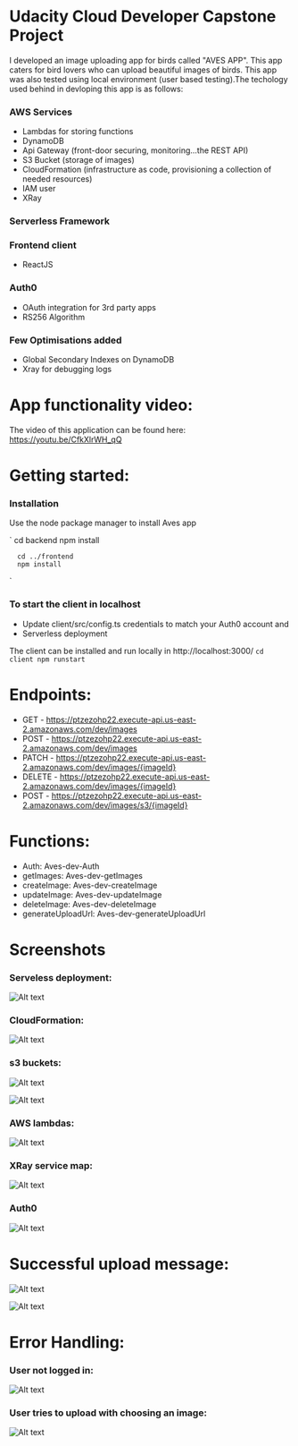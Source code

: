 # Udacity Cloud Developer Capstone Project

I developed an image uploading app for birds called "AVES APP". This app caters for bird lovers who can upload beautiful images of birds. This app was also tested using local environment (user based testing).The techology used behind in devloping this app is as follows:

### AWS Services 
   
   - Lambdas for storing functions
   - DynamoDB
   - Api Gateway (front-door securing, monitoring...the REST API)
   - S3 Bucket (storage of images)
   - CloudFormation (infrastructure as code, provisioning a collection of needed resources)
   - IAM user
   - XRay 
   
### Serverless Framework 

### Frontend client
   - ReactJS
   
### Auth0
   - OAuth integration for 3rd party apps
   - RS256 Algorithm

### Few Optimisations added
   - Global Secondary Indexes on DynamoDB
   - Xray for debugging logs 
   
# App functionality video:

The video of this application can be found here: https://youtu.be/CfkXlrWH_qQ

# Getting started:

### Installation
   Use the node package manager to install Aves app

`
      cd backend
      npm install

      cd ../frontend
      npm install
`
### To start the client in localhost

- Update client/src/config.ts credentials to match your Auth0 account and 
- Serverless deployment 

The client can be installed and run locally in http://localhost:3000/
`
      cd client
      npm runstart
`

# Endpoints:
  - GET - https://ptzezohp22.execute-api.us-east-2.amazonaws.com/dev/images
  - POST - https://ptzezohp22.execute-api.us-east-2.amazonaws.com/dev/images
  - PATCH - https://ptzezohp22.execute-api.us-east-2.amazonaws.com/dev/images/{imageId}
  - DELETE - https://ptzezohp22.execute-api.us-east-2.amazonaws.com/dev/images/{imageId}
  - POST - https://ptzezohp22.execute-api.us-east-2.amazonaws.com/dev/images/s3/{imageId}
  
# Functions:
  - Auth: Aves-dev-Auth
  - getImages: Aves-dev-getImages
  - createImage: Aves-dev-createImage
  - updateImage: Aves-dev-updateImage
  - deleteImage: Aves-dev-deleteImage
  - generateUploadUrl: Aves-dev-generateUploadUrl

# Screenshots

### Serveless deployment:

![Alt text](screenshots/sls%20deployed.png?raw=true "sls deployed")

### CloudFormation:

![Alt text](screenshots/CloudFormation.png?raw=true "CloudFormation")

### s3 buckets:

![Alt text](screenshots/s3buckets.png?raw=true "s3buckets")


![Alt text](screenshots/s3Images.png?raw=true "s3Images")

### AWS lambdas:

![Alt text](screenshots/aws-lamdas.png?raw=true "aws-lamdas")


### XRay service map:

![Alt text](screenshots/XRay.png?raw=true "XRay")


### Auth0

![Alt text](screenshots/Auth0.png?raw=true "Auth0")


# Successful upload message:

![Alt text](screenshots/upload-successful.png?raw=true "upload-successful")

![Alt text](screenshots/image-uploaded.png?raw=true "image-uploaded")


# Error Handling:

### User not logged in:

![Alt text](screenshots/Error-1.png?raw=true "Error-1")


### User tries to upload with choosing an image:

![Alt text](screenshots/Error-2.png?raw=true "Error-2")
















